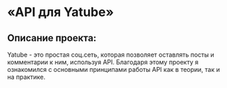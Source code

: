 # «API для Yatube»

## Описание проекта: 
Yatube - это простая соц.сеть, которая позволяет оставлять посты и комментарии к ним, используя API. Благодаря этому проекту я ознакомился с основными принципами работы API как в теории, так и на практике. 

